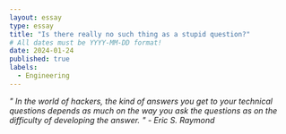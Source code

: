 ```yaml
---
layout: essay
type: essay
title: "Is there really no such thing as a stupid question?"
# All dates must be YYYY-MM-DD format!
date: 2024-01-24
published: true
labels:
  - Engineering
---
```


*" In the world of hackers, the kind of answers you get to your technical questions depends as much on the way you ask the questions as on the difficulty of developing the answer. " - Eric S. Raymond*

